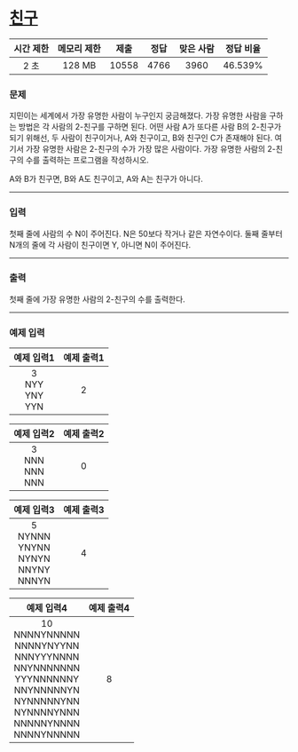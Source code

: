 # [친구](https://www.acmicpc.net/problem/1058)

<div align = center>

| 시간 제한 | 메모리 제한 | 제출  | 정답 | 맞은 사람 | 정답 비율 |
| :-------: | :---------: | :---: | :--: | :-------: | :-------: |
|   2 초    |   128 MB    | 10558 | 4766 |   3960    |  46.539%  |

</div>

### 문제

지민이는 세계에서 가장 유명한 사람이 누구인지 궁금해졌다. 가장 유명한 사람을 구하는 방법은 각 사람의 2-친구를 구하면 된다. 어떤 사람 A가 또다른 사람 B의 2-친구가 되기 위해선, 두 사람이 친구이거나, A와 친구이고, B와 친구인 C가 존재해야 된다. 여기서 가장 유명한 사람은 2-친구의 수가 가장 많은 사람이다. 가장 유명한 사람의 2-친구의 수를 출력하는 프로그램을 작성하시오.

A와 B가 친구면, B와 A도 친구이고, A와 A는 친구가 아니다.

---

### 입력

첫째 줄에 사람의 수 N이 주어진다. N은 50보다 작거나 같은 자연수이다. 둘째 줄부터 N개의 줄에 각 사람이 친구이면 Y, 아니면 N이 주어진다.

---

### 출력

첫째 줄에 가장 유명한 사람의 2-친구의 수를 출력한다.

---

### 예제 입력

|        예제 입력1         | 예제 출력1 |
| :-----------------------: | :--------: |
| 3<br/>NYY<br/>YNY<br/>YYN |     2      |

|        예제 입력2         | 예제 출력2 |
| :-----------------------: | :--------: |
| 3<br/>NNN<br/>NNN<br/>NNN |     0      |

|                     예제 입력3                      | 예제 출력3 |
| :-------------------------------------------------: | :--------: |
| 5<br/>NYNNN<br/>YNYNN<br/>NYNYN<br/>NNYNY<br/>NNNYN |     4      |

|                                                                        예제 입력4                                                                        | 예제 출력4 |
| :------------------------------------------------------------------------------------------------------------------------------------------------------: | :--------: |
| 10<br/>NNNNYNNNNN<br/>NNNNYNYYNN<br/>NNNYYYNNNN<br/>NNYNNNNNNN<br/>YYYNNNNNNY<br/>NNYNNNNNYN<br/>NYNNNNNYNN<br/>NYNNNNYNNN<br/>NNNNNYNNNN<br/>NNNNYNNNNN |     8      |

